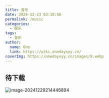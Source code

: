 ```yaml
---
title: 音乐
date: 2024-12-23 03:18:56
permalink: /music
categories:
  - 娱乐
tags:
  - 音乐
author:
  name: One
  link: https://wiki.onedayxyy.cn/
coverImg: https://onedayxyy.cn/images/8.webp
---
```



## 待下载

![image-20241229214446894](https://onedayxyy.cn/images/image-20241229214446894.png)
